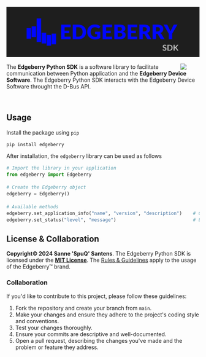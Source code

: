 ![Edgeberry Banner](https://raw.githubusercontent.com/Edgeberry/.github/main/brand/Edgeberry_banner_SDK.png)

<img src="https://s3.dualstack.us-east-2.amazonaws.com/pythondotorg-assets/media/community/logos/python-logo-only.png" align="right" width="10%"/>

The **Edgeberry Python SDK** is a software library to facilitate communication between Python application and the **Edgeberry Device Software**. The Edgeberry Python SDK interacts with the Edgeberry Device Software throught the D-Bus API.

<br clear="right"/>

## Usage
Install the package using `pip`
```shell
pip install edgeberry
```
After installation, the `edgeberry` library can be used as follows
```python
# Import the library in your application
from edgeberry import Edgeberry

# Create the Edgeberry object
edgeberry = Edgeberry()

# Available methods
edgeberry.set_application_info("name", "version", "description")    # Called when the program (re)starts
edgeberry.set_status("level", "message")                            # Level can be ok|warning|error|critical
```

## License & Collaboration
**Copyright© 2024 Sanne 'SpuQ' Santens**. The Edgeberry Python SDK is licensed under the **[MIT License](LICENSE.txt)**. The [Rules & Guidelines](https://github.com/Edgeberry/.github/blob/main/brand/Edgeberry_Trademark_Rules_and_Guidelines.md) apply to the usage of the Edgeberry™ brand.

### Collaboration

If you'd like to contribute to this project, please follow these guidelines:
1. Fork the repository and create your branch from `main`.
2. Make your changes and ensure they adhere to the project's coding style and conventions.
3. Test your changes thoroughly.
4. Ensure your commits are descriptive and well-documented.
5. Open a pull request, describing the changes you've made and the problem or feature they address.